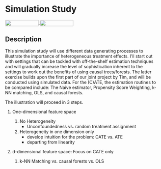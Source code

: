 # Simulation Study 
<a href="https://nbviewer.jupyter.org/github/HumanCapitalAnalysis/student-project-timmens/blob/master/Simulation_Study/simulation_study.ipynb" 
    target="_parent">
    <img align="center" 
   src="https://raw.githubusercontent.com/jupyter/design/master/logos/Badges/nbviewer_badge.png" 
       width="109" height="20">
</a> 
<a href="https://mybinder.org/v2/gh/HumanCapitalAnalysis/student-project-timmens/master?filepath=Simulation_Study%2Fsimulation_study.ipynb" 
     target="_parent">
     <img align="center" 
        src="https://mybinder.org/badge_logo.svg" 
        width="109" height="20">
</a> 



## Description
This simulation study will use different data generating processes to illustrate the importance of heterogeneous treatment effects. I'll start out with settings that can be tackled with off-the-shelf estimation techniques and will gradually increase the level of sophistication inherent to the settings to work out the benefits of using causal trees/forests. The latter exercise builds upon the first part of our joint project by Tim, and will be conducted using simulated data. For the (C)ATE, the estimation routines to be compared include:  The Naive estimator, Propensity Score Weighting, k-NN matching, OLS, and causal forests.

The illustration will proceed in 3 steps.


1. One-dimensional feature space
   1. No Heterogeneity
      * Unconfoundedness vs. random treatment assignment
   2. Heterogeneity in one dimension only
      * develop intuition for the problem: CATE vs. ATE
      * departing from linearity 

2. d-dimensional feature space: Focus on CATE only
   1.  k-NN Matching vs. causal forests vs. OLS


<!--
 3. Data from a randomized experiment <a name="myfootnote1">1</a>: Gerber, Green, and Larimer (2008)'s paper "Social Pressure and[//]: #  Voter Turnout: Evidence from a Large-Scale Field Experiment" (http://isps.yale.edu/sites/default/files/publication/2012/12/ISPS08-001.pdf)
 <br>
1. compare all of the previously discussed methods)
  <br>
 2. visualize heterogeneity in treatment effects.
-->




